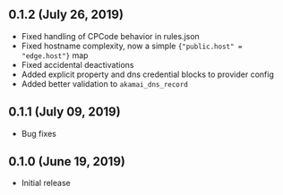 ## 0.1.2 (July 26, 2019)

* Fixed handling of CPCode behavior in rules.json
* Fixed hostname complexity, now a simple `{"public.host" = "edge.host"}` map
* Fixed accidental deactivations
* Added explicit property and dns credential blocks to provider config
* Added better validation to `akamai_dns_record`

## 0.1.1 (July 09, 2019)

* Bug fixes

## 0.1.0 (June 19, 2019)

* Initial release
